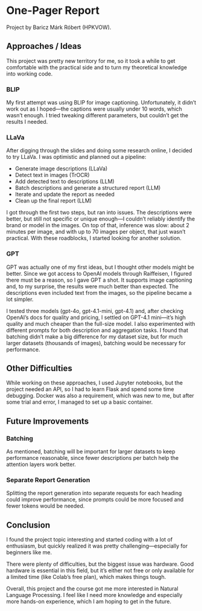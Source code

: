 # One-Pager Report

Project by Baricz Márk Róbert (HPKVOW).

## Approaches / Ideas

This project was pretty new territory for me, so it took a while to get comfortable with the practical side and to turn my theoretical knowledge into working code.

### BLIP

My first attempt was using BLIP for image captioning. Unfortunately, it didn’t work out as I hoped—the captions were usually under 10 words, which wasn’t enough. I tried tweaking different parameters, but couldn’t get the results I needed.

### LLaVa

After digging through the slides and doing some research online, I decided to try LLaVa. I was optimistic and planned out a pipeline:

- Generate image descriptions (LLaVa)
- Detect text in images (TrOCR)
- Add detected text to descriptions (LLM)
- Batch descriptions and generate a structured report (LLM)
- Iterate and update the report as needed
- Clean up the final report (LLM)

I got through the first two steps, but ran into issues. The descriptions were better, but still not specific or unique enough—I couldn’t reliably identify the brand or model in the images. On top of that, inference was slow: about 2 minutes per image, and with up to 70 images per object, that just wasn’t practical. With these roadblocks, I started looking for another solution.

### GPT

GPT was actually one of my first ideas, but I thought other models might be better. Since we got access to OpenAI models through Raiffeisen, I figured there must be a reason, so I gave GPT a shot. It supports image captioning and, to my surprise, the results were much better than expected. The descriptions even included text from the images, so the pipeline became a lot simpler.

I tested three models (gpt-4o, gpt-4.1-mini, gpt-4.1) and, after checking OpenAI’s docs for quality and pricing, I settled on GPT-4.1 mini—it’s high quality and much cheaper than the full-size model. I also experimented with different prompts for both description and aggregation tasks. I found that batching didn’t make a big difference for my dataset size, but for much larger datasets (thousands of images), batching would be necessary for performance.

## Other Difficulties

While working on these approaches, I used Jupyter notebooks, but the project needed an API, so I had to learn Flask and spend some time debugging. Docker was also a requirement, which was new to me, but after some trial and error, I managed to set up a basic container.

## Future Improvements

### Batching

As mentioned, batching will be important for larger datasets to keep performance reasonable, since fewer descriptions per batch help the attention layers work better.

### Separate Report Generation

Splitting the report generation into separate requests for each heading could improve performance, since prompts could be more focused and fewer tokens would be needed.

## Conclusion

I found the project topic interesting and started coding with a lot of enthusiasm, but quickly realized it was pretty challenging—especially for beginners like me.

There were plenty of difficulties, but the biggest issue was hardware. Good hardware is essential in this field, but it’s either not free or only available for a limited time (like Colab’s free plan), which makes things tough.

Overall, this project and the course got me more interested in Natural Language Processing. I feel like I need more knowledge and especially more hands-on experience, which I am hoping to get in the future.
